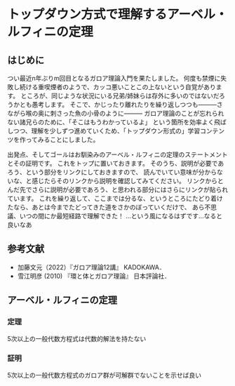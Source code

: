 # トップダウン方式で理解するアーベル・ルフィニの定理

## はじめに
つい最近n年ぶりm回目となるガロア理論入門を果たしました。
何度も禁煙に失敗し続ける重喫煙者のようで、カッコ悪いことこの上ないという自覚があります。
ところが、同じような状況にいる兄弟/姉妹らは存外に多いのではないだろうかとも愚考します。
そこで、かじったり離れたりを繰り返しつつも―――さながら喉の奥に刺さった魚の小骨のように―――
ガロア理論のことが忘れられない諸兄らのために、「そこはもうわかっているよ」
という箇所を効率よく飛ばしつつ、理解を少しずつ進めていくため、「トップダウン形式の」学習コンテンツを作ってみることにしました。

出発点、そしてゴールはお馴染みのアーベル・ルフィニの定理のステートメントとその証明です。
これをトップに置いておきます。
そのうち、説明が必要であろう、という部分をリンクにしておきますので、
読んでいてい意味が分からないな、と感じたらそのリンクから説明を確認してみてください。
リンクからとんだ先でさらに説明が必要であろう、と思われる部分にはさらにリンクが貼られています。
これを繰り返して、ここまでは分るな、というところにたどり着けたなら、あとは今までたどってきた道をさかのぼっていくだけで、
あら不思議、いつの間にか最短経路で理解できた！
…という風になるはずです…なると良いなあ

## 参考文献
- 加藤文元（2022）『ガロア理論12講』 KADOKAWA．
- 雪江明彦 (2010) 『環と体とガロア理論』 日本評論社．

## アーベル・ルフィニの定理

### 定理
5次以上の一般代数方程式は代数的解法を持たない

### 証明
5次以上の一般代数方程式のガロア群が可解群でないことを示せば良い
